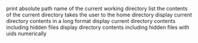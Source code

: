 print absolute path name of the current working directory
list the contents of the current directory
takes the user to the home directory
display current directory contents in a long format
display current directory contents including hidden files
display directory contents including hidden files with uids numerically
